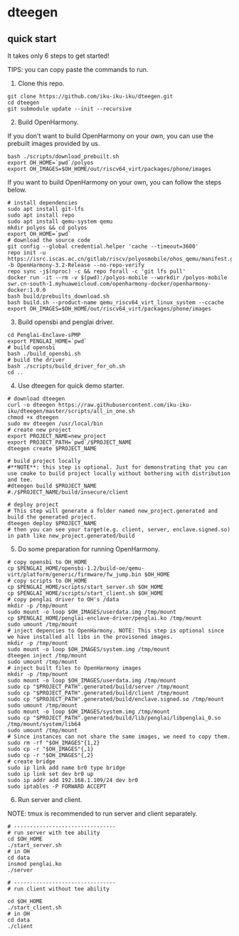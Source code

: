 # dteegen

## quick start

It takes only 6 steps to get started!

TIPS: you can copy paste the commands to run.

1. Clone this repo.

```shell
git clone https://github.com/iku-iku-iku/dteegen.git
cd dteegen
git submodule update --init --recursive
```

2. Build OpenHarmony.

If you don't want to build OpenHarmony on your own, you can use the prebuilt images provided by us.

```shell
bash ./scripts/download_prebuilt.sh
export OH_HOME=`pwd`/polyos
export OH_IMAGES=$OH_HOME/out/riscv64_virt/packages/phone/images
```

If you want to build OpenHarmony on your own, you can follow the steps below.

```shell
# install dependencies
sudo apt install git-lfs
sudo apt install repo
sudo apt install qemu-system qemu
mkdir polyos && cd polyos
export OH_HOME=`pwd`
# download the source code
git config --global credential.helper 'cache --timeout=3600'
repo init -u https://isrc.iscas.ac.cn/gitlab/riscv/polyosmobile/ohos_qemu/manifest.git -b OpenHarmony-3.2-Release --no-repo-verify
repo sync -j$(nproc) -c && repo forall -c 'git lfs pull'
docker run -it --rm -v $(pwd):/polyos-mobile --workdir /polyos-mobile swr.cn-south-1.myhuaweicloud.com/openharmony-docker/openharmony-docker:1.0.0
bash build/prebuilts_download.sh
bash build.sh --product-name qemu_riscv64_virt_linux_system --ccache
export OH_IMAGES=$OH_HOME/out/riscv64_virt/packages/phone/images
```

3. Build opensbi and penglai driver.

```shell
cd Penglai-Enclave-sPMP
export PENGLAI_HOME=`pwd`
# build opensbi
bash ./build_opensbi.sh
# build the driver
bash ./scripts/build_driver_for_oh.sh
cd ..
```

4. Use dteegen for quick demo starter.

```shell
# download dteegen
curl -o dteegen https://raw.githubusercontent.com/iku-iku-iku/dteegen/master/scripts/all_in_one.sh
chmod +x dteegen
sudo mv dteegen /usr/local/bin
# create new project
export PROJECT_NAME=new_project
export PROJECT_PATH=`pwd`/$PROJECT_NAME
dteegen create $PROJECT_NAME

# build project locally
#**NOTE**: this step is optional. Just for demonstrating that you can use cmake to build project locally without bothering with distribution and tee.
#dteegen build $PROJECT_NAME
#./$PROJECT_NAME/build/insecure/client

# deploy project
# This step will generate a folder named new_project.generated and build the generated project.
dteegen deploy $PROJECT_NAME
# then you can see your target(e.g. client, server, enclave.signed.so) in path like new_project.generated/build
```


5. Do some preparation for running OpenHarmony.

```shell
# copy opensbi to OH_HOME
cp $PENGLAI_HOME/opensbi-1.2/build-oe/qemu-virt/platform/generic/firmware/fw_jump.bin $OH_HOME
# copy scripts to OH_HOME
cp $PENGLAI_HOME/scripts/start_server.sh $OH_HOME
cp $PENGLAI_HOME/scripts/start_client.sh $OH_HOME
# copy penglai driver to OH's /data
mkdir -p /tmp/mount
sudo mount -o loop $OH_IMAGES/userdata.img /tmp/mount
cp $PENGLAI_HOME/penglai-enclave-driver/penglai.ko /tmp/mount
sudo umount /tmp/mount
# inject depencies to OpenHarmony. NOTE: This step is optional since we have installed all libs in the provisoned images.
mkdir -p /tmp/mount
sudo mount -o loop $OH_IMAGES/system.img /tmp/mount
dteegen inject /tmp/mount
sudo umount /tmp/mount
# inject built files to OpenHarmony images
mkdir -p /tmp/mount
sudo mount -o loop $OH_IMAGES/userdata.img /tmp/mount
sudo cp "$PROJECT_PATH".generated/build/server /tmp/mount
sudo cp "$PROJECT_PATH".generated/build/client /tmp/mount
sudo cp "$PROJECT_PATH".generated/build/enclave.signed.so /tmp/mount
sudo umount /tmp/mount
sudo mount -o loop $OH_IMAGES/system.img /tmp/mount
sudo cp "$PROJECT_PATH".generated/build/lib/penglai/libpenglai_0.so /tmp/mount/system/lib64
sudo umount /tmp/mount
# Since instances can not share the same images, we need to copy them.
sudo rm -rf "$OH_IMAGES"{1,2}
sudo cp -r "$OH_IMAGES"{,1}
sudo cp -r "$OH_IMAGES"{,2}
# create bridge
sudo ip link add name br0 type bridge
sudo ip link set dev br0 up
sudo ip addr add 192.168.1.109/24 dev br0
sudo iptables -P FORWARD ACCEPT
```

6. Run server and client.

NOTE: tmux is recommended to run server and client separately. 
```shell
# --------------------------------
# run server with tee ability
cd $OH_HOME
./start_server.sh
# in OH
cd data
insmod penglai.ko
./server

# --------------------------------
# run client without tee ability

cd $OH_HOME
./start_client.sh
# in OH
cd data
./client

```
